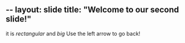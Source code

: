 --
layout: slide
title: "Welcome to our second slide!"
---
it is *rectangular* and *big*
Use the left arrow to go back!
 
